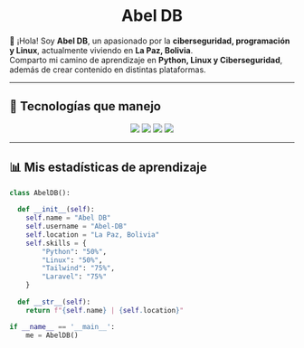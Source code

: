 <h1 align="center">
  <b>Abel DB</b>
</h1>

👋 ¡Hola! Soy **Abel DB**, un apasionado por la **ciberseguridad, programación y Linux**, actualmente viviendo en **La Paz, Bolivia**.  
Comparto mi camino de aprendizaje en **Python, Linux y Ciberseguridad**, además de crear contenido en distintas plataformas.

---

## 🚀 Tecnologías que manejo
<div align="center">
  <img src="https://img.shields.io/badge/-Python-3776AB?style=for-the-badge&logo=python&logoColor=white&labelColor=282828">
  <img src="https://img.shields.io/badge/-Linux-FCC624?style=for-the-badge&logo=linux&logoColor=black&labelColor=282828">
  <img src="https://img.shields.io/badge/-Tailwind-06B6D4?style=for-the-badge&logo=tailwindcss&logoColor=white&labelColor=282828">
  <img src="https://img.shields.io/badge/-Laravel-FF2D20?style=for-the-badge&logo=laravel&logoColor=white&labelColor=282828">
</div>

---

## 📊 Mis estadísticas de aprendizaje
```python
class AbelDB():
    
  def __init__(self):
    self.name = "Abel DB"
    self.username = "Abel-DB"
    self.location = "La Paz, Bolivia"
    self.skills = {
        "Python": "50%",
        "Linux": "50%",
        "Tailwind": "75%",
        "Laravel": "75%"
    }
  
  def __str__(self):
    return f"{self.name} | {self.location}"

if __name__ == '__main__':
    me = AbelDB()
